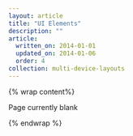 ```yaml
---
layout: article
title: "UI Elements"
description: ""
article:
  written_on: 2014-01-01
  updated_on: 2014-01-06
  order: 4
collection: multi-device-layouts
---
```


{% wrap content%}

Page currently blank

{% endwrap %}
